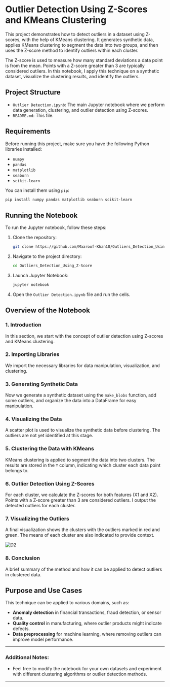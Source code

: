 # Outlier Detection Using Z-Scores and KMeans Clustering

This project demonstrates how to detect outliers in a dataset using Z-scores, with the help of KMeans clustering. It generates synthetic data, applies KMeans clustering to segment the data into two groups, and then uses the Z-score method to identify outliers within each cluster.

The Z-score is used to measure how many standard deviations a data point is from the mean. Points with a Z-score greater than 3 are typically considered outliers. In this notebook, I apply this technique on a synthetic dataset, visualize the clustering results, and identify the outliers.

## Project Structure

- `Outlier Detection.ipynb`: The main Jupyter notebook where we perform data generation, clustering, and outlier detection using Z-scores.
- `README.md`: This file.

## Requirements

Before running this project, make sure you have the following Python libraries installed:

- `numpy`
- `pandas`
- `matplotlib`
- `seaborn`
- `scikit-learn`

You can install them using `pip`:

```bash
pip install numpy pandas matplotlib seaborn scikit-learn
```

## Running the Notebook

To run the Jupyter notebook, follow these steps:

1. Clone the repository:

   ```bash
   git clone https://github.com/Maaroof-Khan10/Outliers_Detection_Using_Z-Score.git
   ```

2. Navigate to the project directory:

   ```bash
   cd Outliers_Detection_Using_Z-Score
   ```

3. Launch Jupyter Notebook:

   ```bash
   jupyter notebook
   ```

4. Open the `Outlier Detection.ipynb` file and run the cells.

## Overview of the Notebook

### 1. **Introduction**
   In this section, we start with the concept of outlier detection using Z-scores and KMeans clustering.

### 2. **Importing Libraries**
   We import the necessary libraries for data manipulation, visualization, and clustering.

### 3. **Generating Synthetic Data**
   Now we generate a synthetic dataset using the `make_blobs` function, add some outliers, and organize the data into a DataFrame for easy manipulation.

### 4. **Visualizing the Data**
   A scatter plot is used to visualize the synthetic data before clustering. The outliers are not yet identified at this stage.

### 5. **Clustering the Data with KMeans**
   KMeans clustering is applied to segment the data into two clusters. The results are stored in the `Y` column, indicating which cluster each data point belongs to.

### 6. **Outlier Detection Using Z-Scores**
   For each cluster, we calculate the Z-scores for both features (X1 and X2). Points with a Z-score greater than 3 are considered outliers. I output the detected outliers for each cluster.

### 7. **Visualizing the Outliers**
   A final visualization shows the clusters with the outliers marked in red and green. The means of each cluster are also indicated to provide context.
   
   ![D2](https://github.com/user-attachments/assets/a7e7e5dd-115a-45af-bb15-cadd1fd95fcc)

### 8. **Conclusion**
   A brief summary of the method and how it can be applied to detect outliers in clustered data.

## Purpose and Use Cases

This technique can be applied to various domains, such as:

- **Anomaly detection** in financial transactions, fraud detection, or sensor data.
- **Quality control** in manufacturing, where outlier products might indicate defects.
- **Data preprocessing** for machine learning, where removing outliers can improve model performance.

---

### Additional Notes:

- Feel free to modify the notebook for your own datasets and experiment with different clustering algorithms or outlier detection methods.

---

